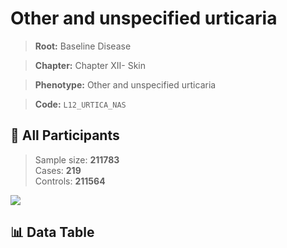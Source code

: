 # Other and unspecified urticaria

> **Root:** Baseline Disease  

> **Chapter:** Chapter XII- Skin  

> **Phenotype:** Other and unspecified urticaria  

> **Code:** `L12_URTICA_NAS`

## 🧪 All Participants  
> Sample size: **211783**  
> Cases: **219**  
> Controls: **211564**
<img src="/Sensitive/Figures/ALL/Incidence/L12_URTICA_NAS.png"/>

## 📊 Data Table
<CsvTableMRF src="/Sensitive/Data/ALL/Incidence/COX_L12_URTICA_NAS.csv"/>

